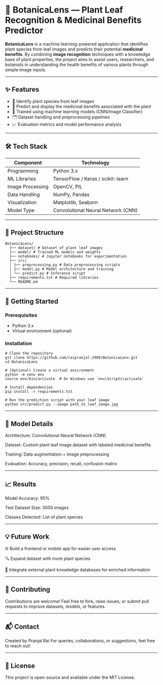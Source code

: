 # 🌿 BotanicaLens — Plant Leaf Recognition & Medicinal Benefits Predictor

**BotanicaLens** is a machine learning-powered application that identifies plant species from leaf images and predicts their potential **medicinal benefits**. By combining **image recognition** techniques with a knowledge base of plant properties, the project aims to assist users, researchers, and botanists in understanding the health benefits of various plants through simple image inputs.

---

## ✨ Features

- 🌱 Identify plant species from leaf images
- 💊 Predict and display the medicinal benefits associated with the plant
- 🤖 Trained using machine learning models (CNN/Image Classifier)
- 🗂️ Dataset handling and preprocessing pipelines
- 📈 Evaluation metrics and model performance analysis

---

## 🛠️ Tech Stack

| Component        | Technology |
|------------------|------------|
| Programming      | Python 3.x |
| ML Libraries     | TensorFlow / Keras / scikit-learn |
| Image Processing | OpenCV, PIL |
| Data Handling    | NumPy, Pandas |
| Visualization    | Matplotlib, Seaborn |
| Model Type       | Convolutional Neural Network (CNN) |

---

## 📁 Project Structure
```
BotanicaLens/
  ├── dataset/ # Dataset of plant leaf images
  ├── model/ # Trained ML models and weights
  ├── notebooks/ # Jupyter notebooks for experimentation
  ├── src/
  │ ├── preprocessing.py # Data preprocessing scripts
  │ ├── model.py # Model architecture and training
  │ └── predict.py # Inference script
  ├── requirements.txt # Required libraries
  └── README.md
```

---

## 🚀 Getting Started

### Prerequisites

- Python 3.x
- Virtual environment (optional)

### Installation

```
# Clone the repository
git clone https://github.com/raipranjal-2909/BotanicaLens.git
cd BotanicaLens

# (Optional) Create a virtual environment
python -m venv env
source env/bin/activate  # On Windows use `env\Scripts\activate`

# Install dependencies
pip install -r requirements.txt

# Run the prediction script with your leaf image
python src/predict.py --image path_to_leaf_image.jpg
```

---

## 🧠 Model Details
Architecture: Convolutional Neural Network (CNN)

Dataset: Custom plant leaf image dataset with labeled medicinal benefits

Training: Data augmentation + Image preprocessing

Evaluation: Accuracy, precision, recall, confusion matrix

---

## 📈 Results
Model Accuracy: 95% 

Test Dataset Size: 3000 images

Classes Detected: List of plant species

---

## 💡 Future Work
🌐 Build a frontend or mobile app for easier user access

🔍 Expand dataset with more plant species

🔗 Integrate external plant knowledge databases for enriched information

---

## 🤝 Contributing
Contributions are welcome! Feel free to fork, raise issues, or submit pull requests to improve datasets, models, or features.

---

## 📬 Contact
Created by Pranjal Rai
For queries, collaborations, or suggestions, feel free to reach out!

---

## 📄 License
This project is open-source and available under the MIT License.
